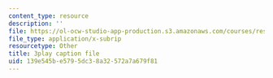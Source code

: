 ```yaml
---
content_type: resource
description: ''
file: https://ol-ocw-studio-app-production.s3.amazonaws.com/courses/res-6-008-digital-signal-processing-spring-2011/139e545be5795dc38a32572a7a679f81_LrNXtw0E7Dk.vtt
file_type: application/x-subrip
resourcetype: Other
title: 3play caption file
uid: 139e545b-e579-5dc3-8a32-572a7a679f81
---
```

